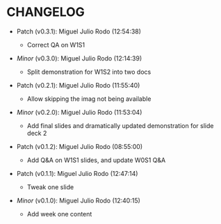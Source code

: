 # CHANGELOG

- Patch (v0.3.1): Miguel Julio Rodo (12:54:38)
  - Correct QA on W1S1
- *Minor* (v0.3.0): Miguel Julio Rodo (12:14:39)
  - Split demonstration for W1S2 into two docs

- Patch (v0.2.1): Miguel Julio Rodo (11:55:40)
  - Allow skipping the imag not being available
- *Minor* (v0.2.0): Miguel Julio Rodo (11:53:04)
  - Add final slides and dramatically updated demonstration for slide deck 2

- Patch (v0.1.2): Miguel Julio Rodo (08:55:00)
  - Add Q&A on W1S1 slides, and update W0S1 Q&A
- Patch (v0.1.1): Miguel Julio Rodo (12:47:14)
  - Tweak one slide
- *Minor* (v0.1.0): Miguel Julio Rodo (12:40:15)
  - Add week one content


